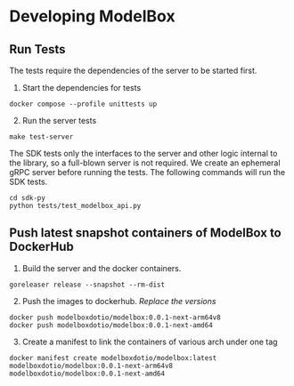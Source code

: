 # Developing ModelBox

## Run Tests

The tests require the dependencies of the server to be started first. 

1. Start the dependencies for tests
```
docker compose --profile unittests up
```

2. Run the server tests
```
make test-server
```

The SDK tests only the interfaces to the server and other logic internal to the library, so a full-blown server is not required. We create an ephemeral gRPC server before running the tests. The following commands will run the SDK tests.

```
cd sdk-py
python tests/test_modelbox_api.py
```

## Push latest snapshot containers of ModelBox to DockerHub

1. Build the server and the docker containers.
```
goreleaser release --snapshot --rm-dist
```

2. Push the images to dockerhub. *Replace the versions*
```
docker push modelboxdotio/modelbox:0.0.1-next-arm64v8
docker push modelboxdotio/modelbox:0.0.1-next-amd64
```

3. Create a manifest to link the containers of various arch under one tag
```
docker manifest create modelboxdotio/modelbox:latest modelboxdotio/modelbox:0.0.1-next-arm64v8 modelboxdotio/modelbox:0.0.1-next-amd64
```
